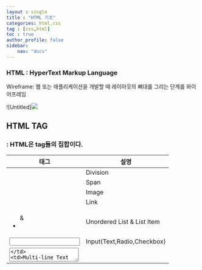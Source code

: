 ```yaml
---
layout : single
title : "HTML 기초"
categories: html,css
tag : [css,html]
toc : true
author_profile: false
sidebar:
    nav: "docs"
---
```





### HTML : HyperText Markup Language

Wireframe: 웹 또는 애플리케이션을 개발할 때 레이아웃의 뼈대를 그리는 단계를 와이어프레임

![Untitled]<img src="https://quokkavely.github.io/quokkavely/_assets/images/20240517/Untitled"/>

## HTML TAG

### <Tag> : **HTML은 tag들의 집합이다.**

| 태그 | 설명 |
| --- | --- |
| <div> | Division |
| <span> | Span |
| <img> | Image |
| <a> | Link |
| <ul>&<li> | Unordered List & List Item |
| <input> | Input(Text,Radio,Checkbox) |
| <textarea> | Multi-line Text Input |
| <button> | Button |


### <Tag 설명>

1. **`<div>`**와 **`<span>`**
    1. div tag는 한 줄을 차지
    2. span은 컨텐츠의 크기만큼 공간을 차지
    3. 예제
        
        ```jsx
        <div>div 태그는 한 줄을 차지합니다 </div>
        <div>division 2</div>
        <span>span 태그는 컨텐츠 크기만큼 공간을 차지합니다</span>
        <span>span2</span>
        <span>span3</span>
        <div>division 3</div>
        ```
        
        ![Untitled](HTML%206aad0375fb504fb5980582c1c5b8aa98/Untitled%202.png)
        
2. **`<img>`** 이미지 삽입
    
    ```html
    <img src="http://file3.instiz.net/data/file3/2018/03/13/9/1/8/918ceef7e1f5a96b28e254e7910fc9cd.gif">
    ```
    
3. **`<input>`**
    1. 예제 1 : text
        1. <input />만 사용 시
            
            텍스트 입력하지 않았지만 커서도 들어가고 텍스트도 입력 가능
            
            ![Untitled](HTML%206aad0375fb504fb5980582c1c5b8aa98/Untitled%203.png)
            
        2. <input type="text"/> 입력 시에도 동일
        3. <input type="text" placeholder="ID"/>
            
            ![Untitled](HTML%206aad0375fb504fb5980582c1c5b8aa98/Untitled%204.png)
            
        4. <input id="id-input" class="input focus" type="text" placeholder="ID">
    2. 예제 2 : radio
        1. <input type=”radio”/>
            
            ![Untitled](HTML%206aad0375fb504fb5980582c1c5b8aa98/Untitled%205.png)
            
        2. <input type="radio" name="choice" value="a">a
            
            ![Untitled](HTML%206aad0375fb504fb5980582c1c5b8aa98/Untitled%206.png)
            
    3. 예제 3 : checkbox
        1. <input type="checkbox" />
            
            ![Untitled](HTML%206aad0375fb504fb5980582c1c5b8aa98/Untitled%207.png)
            
4. **`<a>`** : link 삽입
    
    [<a> - HTML: Hypertext Markup Language | MDN (mozilla.org)](https://developer.mozilla.org/ko/docs/Web/HTML/Element/a)
    
    ```html
    <a href="http://www.naver.com" target = "_blank">네이버</a>
    ```
    
5. button 
    1. <button id="login-button">Login</button?
    
6. <link rel=”stylesheet” href =”style.css”>
    1. `<link>` 요소의 `rel` 은 연결하고자 하는 파일의 역할이나 특징
    2. `rel` 속성에 `stylesheet`를 추가, `href` 속성에는 파일의 위치를 추가
    3. 지금 작성한 두 파일은 한 폴더 내에 있으므로 파일 이름만 입력하면 됨. 다른 폴더에 파일이 존재하는 경우, 절대 경로 또는 상대 경로를 입력해 원하는 파일을 찾아 연결할 수 있음.
    4. 해당 예제코드는 style.css 파일과 html을 연결해줌,
7. **`ol vs ul`**
    
    ol
    
    ![Untitled](HTML%206aad0375fb504fb5980582c1c5b8aa98/Untitled%208.png)
    
    li 사용시
    
    ![Untitled](HTML%206aad0375fb504fb5980582c1c5b8aa98/Untitled%209.png)
    
    ![Untitled](HTML%206aad0375fb504fb5980582c1c5b8aa98/Untitled%2010.png)
    
    ul=Unorderd List
    
    ![Untitled](HTML%206aad0375fb504fb5980582c1c5b8aa98/Untitled%2011.png)
    
    li 사용
    
    ![Untitled](HTML%206aad0375fb504fb5980582c1c5b8aa98/Untitled%2012.png)
    
    ![Untitled](HTML%206aad0375fb504fb5980582c1c5b8aa98/Untitled%2013.png)
    

**li는 단독으로 사용할 수 없고 ol과 ul의 요소 내에서 사용되어야 한다.**

### 시멘틱 요소

시멘틱 요소를 쓰지 않아도 구조는 똑같고 구현할 수 있음, 

검색엔진에 높은 점수를 받아서 사이트를 노출시키기 위함

1. **시멘틱 요소**
    1.  시멘틱 웹(semantic web)이 중시되면서 여러 시멘틱 요소(semantic element)가 새롭게 만들어짐
    2. 사용 이유
        1. 첫째, 검색 엔진이 시멘틱 요소를 더 좋아하기 때문 - 시멘틱 요소를 잘 써야 검색엔진 최적화 
        2. . 즉, 시멘틱 요소에 담긴 의미에 따라 검색 결과가 상위 노출이 결정될 수 있다
        3. 여러 개발자가 함께 작업할 때 `<div>` 요소를 탐색하는 것보다 의미 있는 코드 블록을 찾는 것이 훨씬 더 편리하기 때문
    3. 시멘틱 요소의 종류 
        1. `<article>` : 독립적이고 자체 포함된 콘텐츠를 지정
        2. `<aside>` : 본문의 주요 부분을 표시하고 남은 부분을 설명하는 요소입니다. 특별한 일이 아니면 사이드바나 광고창 등 중요하지 않은 부분에 사용
        3. `<footer>` : 일반적으로 페이지나 해당 파트의 가장 아랫부분에 위치하며, 사이트의 라이선스, 주소, 연락처 등을 넣을 때 사용
            1. 네이버 footer
                
                시멘틱을 쓰는건 아니고 footer라는 이름을 적용한 것.
                
                ![Untitled](HTML%206aad0375fb504fb5980582c1c5b8aa98/Untitled%2014.png)
                
        4. `<header>` : 일반적으로 페이지나 해당 섹션의 가장 윗부분에 위치하며, 사이트의 제목이 보통 들어갑니다. 선택적으로 상단바나 검색창 등이 안에 들어갈 수 있음
        5. `<nav>` : 내비게이션(**nav**igation)의 약자로, 일반적으로 상단바 등 사이트를 안내하는 요소에 사용됩니다. 보통은 안에 `<ul>`을 넣어 목록 형태로 사용
        6. `<main>` : 문서의 주된 콘텐츠를 표시

### ID와 Class

1. id :고유한 (unique)한 이름을 붙일 때, css에서는 #으로 표현
2. **`class`** : 반복되는 영역을 유형별로 분류할 때, css에서는 . 으로 표현

### ID와 Class 사용하여 페이지 만들기 예제

1. **id로 이름 붙여서 스타일링 적용하기**
    1. ex) html 요소 중 하나인 <h4>에 색상 적용
        
        
        ```css
        h4 {
          color: red;
        }
        ```
        
        ![Untitled](HTML%206aad0375fb504fb5980582c1c5b8aa98/Untitled%2015.png)
        
        ![Untitled](HTML%206aad0375fb504fb5980582c1c5b8aa98/Untitled%2016.png)
        
        1. 의도와는 다르게 navigation뿐만 아니라 aside에도 적용됨
        2. `<h4>` 요소를 정확하게 선택하기 위해서는 이 엘리먼트에 id를 붙여서 해결할 수 있음
        3. id가 있는 요소를 선택할 때는 `#`기호를 이용
        4. html에 적용
            
            ```html
            <h4 id="navigation-title">This is the navigation section.</h4>
            ```
            
        5. CSS에 적용
            
            ```css
            #navigation-title {
              color: red;
            }
            ```
            
2. **Class로 스타일을 분류하여 적용 : 하나의 class를 여러 요소에 적용**
    1.  navigation section의 자식 `<li>` 요소에 밑줄치기
        
        ```css
        li {
          text-decoration: underline;
        }
        ```
        
        1. 모든 li 요소에 밑줄 적용됨
            
            ![Untitled](HTML%206aad0375fb504fb5980582c1c5b8aa98/Untitled%2017.png)
            
    2.  navigation section의 모든 `<li>` 요소에 id를 추가하고 CSS를 적용
        
        ```html
        <!-- 잘못된 예제 -->
        <ul>
          <li id="menu-item">Home</li>
          <li id="menu-item">Mac</li>
          <li id="menu-item">iPhone</li>
          <li id="menu-item">iPad</li>
        </ul>
        ```
        
        1. **id는 문서 내에 단 하나의 요소에만 적용할 수 있는 유일한 이름**이어야 함. 따라서 이 예제는 id를 잘못 사용한 예제
    3. navigation section의 모든 `<li>` 요소에 class를 추가하고 CSS를 적용
        1. 여러 요소에 같은 스타일링을 적용하기 위해서는 class를 사용
            
            ```html
            <!-- 바른 예제 -->
            <ul>
              <li class="menu-item">Home</li>
              <li class="menu-item">Mac</li>
              <li class="menu-item">iPhone</li>
              <li class="menu-item">iPad</li>
            </ul>
            ```
            
        2. class menu-item을 선택하여 밑줄을 적용
            
            ```css
            .menu-item {
              text-decoration: underline;
            }
            ```
            
        
3. **여러 개의 class를 하나의 엘리먼트에 적용하기**
    - **요소를 만들거나, 요소에 스타일링을 적용할 때는 항상 이름과 목적이 일치하는지 확인**
    1.  하나의 요소에 여러 class를 적용하는 방법
        
        ```html
        <li class="menu-item selected">Home</li>
        ```
        
    2. 특정 클래스(selected)를 통해 요소를 스타일링하는 모습
        
        ```css
        .selected {
          font-weight: bold;
          color: #009999;
        }
        ```
        
        왜 menu-item selected가 아닌지 궁금했는데**`.menu-item selected`**는 존재하지 않는 후손 태그를 가리키는 잘못된 형태이고, **`.menu-item.selected`**나 **`.selected`**를 사용해야 함